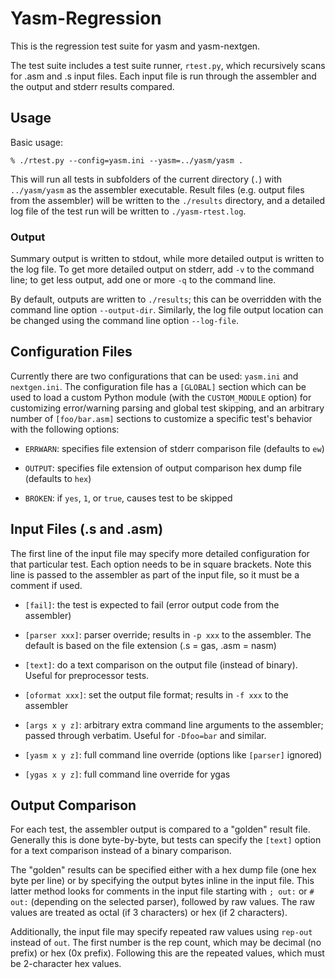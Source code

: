 # Yasm-Regression

This is the regression test suite for yasm and yasm-nextgen.

The test suite includes a test suite runner, `rtest.py`, which recursively
scans for .asm and .s input files.  Each input file is run through the
assembler and the output and stderr results compared.

## Usage

Basic usage:

    % ./rtest.py --config=yasm.ini --yasm=../yasm/yasm .

This will run all tests in subfolders of the current directory (`.`) with
`../yasm/yasm` as the assembler executable.  Result files (e.g. output files
from the assembler) will be written to the `./results` directory, and a
detailed log file of the test run will be written to `./yasm-rtest.log`.

### Output

Summary output is written to stdout, while more detailed output is written
to the log file.  To get more detailed output on stderr, add `-v` to the
command line; to get less output, add one or more `-q` to the command line.

By default, outputs are written to `./results`; this can be overridden with the
command line option `--output-dir`.  Similarly, the log file output location
can be changed using the command line option `--log-file`.

## Configuration Files

Currently there are two configurations that can be used: `yasm.ini` and
`nextgen.ini`.  The configuration file has a `[GLOBAL]` section which can be
used to load a custom Python module (with the `CUSTOM_MODULE` option) for
customizing error/warning parsing and global test skipping, and an arbitrary
number of `[foo/bar.asm]` sections to customize a specific test's behavior with
the following options:

* `ERRWARN`: specifies file extension of stderr comparison file
  (defaults to `ew`)

* `OUTPUT`: specifies file extension of output comparison hex dump file
  (defaults to `hex`)

* `BROKEN`: if `yes`, `1`, or `true`, causes test to be skipped

## Input Files (.s and .asm)

The first line of the input file may specify more detailed configuration for
that particular test.  Each option needs to be in square brackets.  Note this
line is passed to the assembler as part of the input file, so it must be a
comment if used.

* `[fail]`: the test is expected to fail (error output code from the assembler)

* `[parser xxx]`: parser override; results in `-p xxx` to the assembler.  The
  default is based on the file extension (.s = gas, .asm = nasm)

* `[text]`: do a text comparison on the output file (instead of binary).
  Useful for preprocessor tests.

* `[oformat xxx]`: set the output file format; results in `-f xxx` to the
  assembler

* `[args x y z]`: arbitrary extra command line arguments to the assembler;
  passed through verbatim.  Useful for `-Dfoo=bar` and similar.

* `[yasm x y z]`: full command line override (options like `[parser]` ignored)

* `[ygas x y z]`: full command line override for ygas

## Output Comparison

For each test, the assembler output is compared to a "golden" result file.
Generally this is done byte-by-byte, but tests can specify the `[text]` option
for a text comparison instead of a binary comparison.

The "golden" results can be specified either with a hex dump file (one hex
byte per line) or by specifying the output bytes inline in the input file.
This latter method looks for comments in the input file starting with `; out:`
or `# out:` (depending on the selected parser), followed by raw values.  The
raw values are treated as octal (if 3 characters) or hex (if 2 characters).

Additionally, the input file may specify repeated raw values using `rep-out`
instead of `out`.  The first number is the rep count, which may be decimal
(no prefix) or hex (0x prefix).  Following this are the repeated values, which
must be 2-character hex values.

